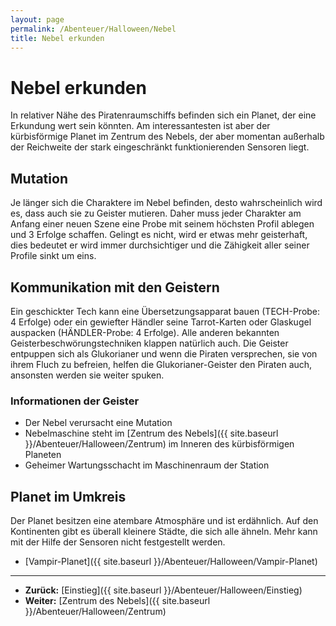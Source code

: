 ```yaml
---
layout: page
permalink: /Abenteuer/Halloween/Nebel
title: Nebel erkunden
---
```


# Nebel erkunden

In relativer Nähe des Piratenraumschiffs befinden sich ein Planet, der eine Erkundung wert sein könnten. Am interessantesten ist aber der kürbisförmige Planet im Zentrum des Nebels, der aber momentan außerhalb der Reichweite der stark eingeschränkt funktionierenden Sensoren liegt.

## Mutation

Je länger sich die Charaktere im Nebel befinden, desto wahrscheinlich wird es, dass auch sie zu Geister mutieren. Daher muss jeder Charakter am Anfang einer neuen Szene eine Probe mit seinem höchsten Profil ablegen und 3 Erfolge schaffen. Gelingt es nicht, wird er etwas mehr geisterhaft, dies bedeutet er wird immer durchsichtiger und die Zähigkeit aller seiner Profile sinkt um eins.

## Kommunikation mit den Geistern

Ein geschickter Tech kann eine Übersetzungsapparat bauen (TECH-Probe: 4 Erfolge) oder ein gewiefter Händler seine Tarrot-Karten oder Glaskugel auspacken (HÄNDLER-Probe: 4 Erfolge). Alle anderen bekannten Geisterbeschwörungstechniken klappen natürlich auch. Die Geister entpuppen sich als Glukorianer und wenn die Piraten versprechen, sie von ihrem Fluch zu befreien, helfen die Glukorianer-Geister den Piraten auch, ansonsten werden sie weiter spuken.

### Informationen der Geister

- Der Nebel verursacht eine Mutation
- Nebelmaschine steht im [Zentrum des Nebels]({{ site.baseurl }}/Abenteuer/Halloween/Zentrum) im Inneren des kürbisförmigen Planeten
- Geheimer Wartungsschacht im Maschinenraum der Station

## Planet im Umkreis

Der Planet besitzen eine atembare Atmosphäre und ist erdähnlich. Auf den Kontinenten gibt es überall kleinere Städte, die sich alle ähneln. Mehr kann mit der Hilfe der Sensoren nicht festgestellt werden.

- [Vampir-Planet]({{ site.baseurl }}/Abenteuer/Halloween/Vampir-Planet)

***

- **Zurück:** [Einstieg]({{ site.baseurl }}/Abenteuer/Halloween/Einstieg)
- **Weiter:** [Zentrum des Nebels]({{ site.baseurl }}/Abenteuer/Halloween/Zentrum)
